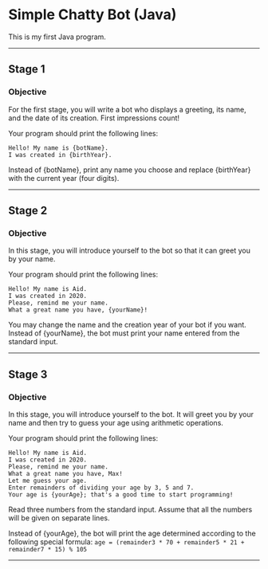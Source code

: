 # Simple Chatty Bot (Java)
This is my first Java program.

---

## Stage 1
### Objective

For the first stage, you will write a bot who displays a greeting, its name, and the date of its creation. First impressions count!

Your program should print the following lines:

```
Hello! My name is {botName}.
I was created in {birthYear}.
```

Instead of {botName}, print any name you choose and replace {birthYear} with the current year (four digits).

---

## Stage 2
### Objective

In this stage, you will introduce yourself to the bot so that it can greet you by your name.

Your program should print the following lines:

```
Hello! My name is Aid.
I was created in 2020.
Please, remind me your name.
What a great name you have, {yourName}!
```

You may change the name and the creation year of your bot if you want.
Instead of {yourName}, the bot must print your name entered from the standard input.

---

## Stage 3
### Objective

In this stage, you will introduce yourself to the bot. It will greet you by your name and then try to guess your age using arithmetic operations.

Your program should print the following lines:

```
Hello! My name is Aid.
I was created in 2020.
Please, remind me your name.
What a great name you have, Max!
Let me guess your age.
Enter remainders of dividing your age by 3, 5 and 7.
Your age is {yourAge}; that's a good time to start programming!
```

Read three numbers from the standard input. Assume that all the numbers will be given on separate lines.

Instead of {yourAge}, the bot will print the age determined according to the following special formula:
`age = (remainder3 * 70 + remainder5 * 21 + remainder7 * 15) % 105`

---
